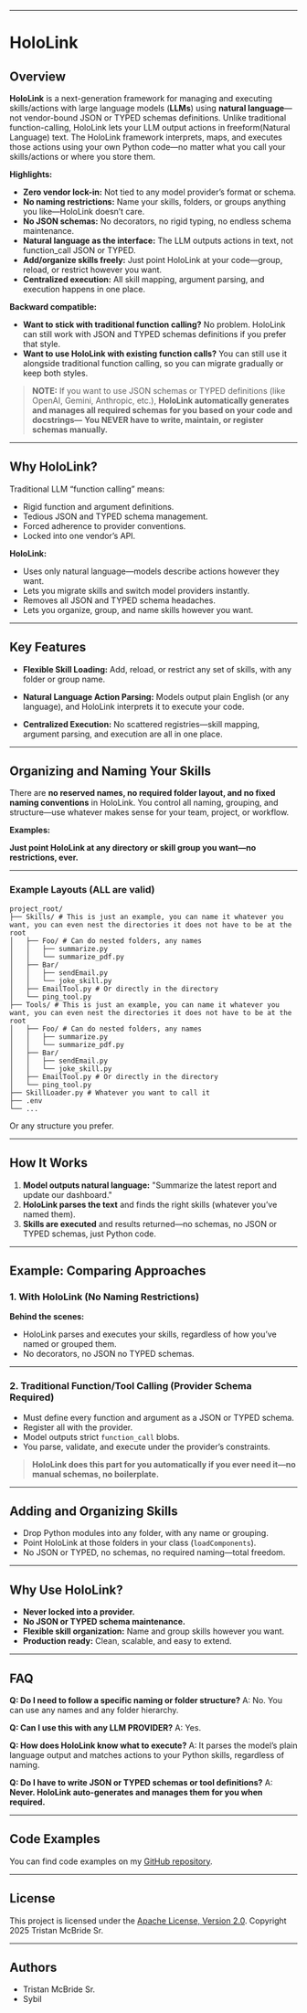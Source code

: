 ﻿
---

# HoloLink

## Overview

**HoloLink** is a next-generation framework for managing and executing skills/actions with large language models (**LLMs**) using **natural language**—not vendor-bound JSON or TYPED schemas definitions.
Unlike traditional function-calling, HoloLink lets your LLM output actions in freeform(Natural Language) text. The HoloLink framework interprets, maps, and executes those actions using your own Python code—no matter what you call your skills/actions or where you store them.

**Highlights:**

* **Zero vendor lock-in:** Not tied to any model provider’s format or schema.
* **No naming restrictions:** Name your skills, folders, or groups anything you like—HoloLink doesn’t care.
* **No JSON schemas:** No decorators, no rigid typing, no endless schema maintenance.
* **Natural language as the interface:** The LLM outputs actions in text, not function\_call JSON or TYPED.
* **Add/organize skills freely:** Just point HoloLink at your code—group, reload, or restrict however you want.
* **Centralized execution:** All skill mapping, argument parsing, and execution happens in one place.

**Backward compatible:**

* **Want to stick with traditional function calling?** No problem. HoloLink can still work with JSON and TYPED schemas definitions if you prefer that style.
* **Want to use HoloLink with existing function calls?** You can still use it alongside traditional function calling, so you can migrate gradually or keep both styles.

> **NOTE:**
> If you want to use JSON schemas or TYPED definitions (like OpenAI, Gemini, Anthropic, etc.),
> **HoloLink automatically generates and manages all required schemas for you based on your code and docstrings—**
> **You NEVER have to write, maintain, or register schemas manually.**

---

## Why HoloLink?

Traditional LLM “function calling” means:

* Rigid function and argument definitions.
* Tedious JSON and TYPED schema management.
* Forced adherence to provider conventions.
* Locked into one vendor’s API.

**HoloLink:**

* Uses only natural language—models describe actions however they want.
* Lets you migrate skills and switch model providers instantly.
* Removes all JSON and TYPED schema headaches.
* Lets you organize, group, and name skills however you want.

---

## Key Features

* **Flexible Skill Loading:**
  Add, reload, or restrict any set of skills, with any folder or group name.

* **Natural Language Action Parsing:**
  Models output plain English (or any language), and HoloLink interprets it to execute your code.

* **Centralized Execution:**
  No scattered registries—skill mapping, argument parsing, and execution are all in one place.

---

## Organizing and Naming Your Skills

There are **no reserved names, no required folder layout, and no fixed naming conventions** in HoloLink.
You control all naming, grouping, and structure—use whatever makes sense for your team, project, or workflow.

**Examples:**

**Just point HoloLink at any directory or skill group you want—no restrictions, ever.**

---

### Example Layouts (ALL are valid)

```
project_root/
├── Skills/ # This is just an example, you can name it whatever you want, you can even nest the directories it does not have to be at the root
│   ├── Foo/ # Can do nested folders, any names
│   │   ├── summarize.py
│   │   └── summarize_pdf.py
│   ├── Bar/
│   │   ├── sendEmail.py
│   │   └── joke_skill.py
│   ├── EmailTool.py # Or directly in the directory
│   └── ping_tool.py
├── Tools/ # This is just an example, you can name it whatever you want, you can even nest the directories it does not have to be at the root
│   ├── Foo/ # Can do nested folders, any names
│   │   ├── summarize.py
│   │   └── summarize_pdf.py
│   ├── Bar/
│   │   ├── sendEmail.py
│   │   └── joke_skill.py
│   ├── EmailTool.py # Or directly in the directory
│   └── ping_tool.py
├── SkillLoader.py # Whatever you want to call it
├── .env
└── ...

```

Or any structure you prefer.

---

## How It Works

1. **Model outputs natural language:**
   "Summarize the latest report and update our dashboard."
2. **HoloLink parses the text** and finds the right skills (whatever you’ve named them).
3. **Skills are executed** and results returned—no schemas, no JSON or TYPED schemas, just Python code.

---

## Example: Comparing Approaches

### 1. With HoloLink (No Naming Restrictions)

**Behind the scenes:**

* HoloLink parses and executes your skills, regardless of how you’ve named or grouped them.
* No decorators, no JSON no TYPED schemas.

---

### 2. Traditional Function/Tool Calling (Provider Schema Required)

* Must define every function and argument as a JSON or TYPED schema.
* Register all with the provider.
* Model outputs strict `function_call` blobs.
* You parse, validate, and execute under the provider’s constraints.

> **HoloLink does this part for you automatically if you ever need it—no manual schemas, no boilerplate.**

---

## Adding and Organizing Skills

* Drop Python modules into any folder, with any name or grouping.
* Point HoloLink at those folders in your class (`loadComponents`).
* No JSON or TYPED, no schemas, no required naming—total freedom.

---

## Why Use HoloLink?

* **Never locked into a provider.**
* **No JSON or TYPED schema maintenance.**
* **Flexible skill organization:** Name and group skills however you want.
* **Production ready:** Clean, scalable, and easy to extend.

---

## FAQ

**Q: Do I need to follow a specific naming or folder structure?**
A: No. You can use any names and any folder hierarchy.

**Q: Can I use this with any LLM PROVIDER?**
A: Yes.

**Q: How does HoloLink know what to execute?**
A: It parses the model’s plain language output and matches actions to your Python skills, regardless of naming.

**Q: Do I have to write JSON or TYPED schemas or tool definitions?**
A: **Never. HoloLink auto-generates and manages them for you when required.**

---

## Code Examples

You can find code examples on my [GitHub repository](https://github.com/TristanMcBrideSr/TechBook).

---

## License

This project is licensed under the [Apache License, Version 2.0](LICENSE).
Copyright 2025 Tristan McBride Sr.

---

## Authors
- Tristan McBride Sr.
- Sybil
